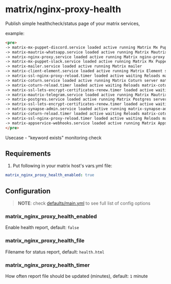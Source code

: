 # matrix/nginx-proxy-health

Publish simple healthcheck/status page of your matrix services,

example:

```html
<pre>
-> matrix-mx-puppet-discord.service loaded active running Matrix Mx Puppet Discord bridge
-> matrix-mautrix-whatsapp.service loaded active running Matrix Mautrix Whatsapp bridge
-> matrix-nginx-proxy.service loaded active running Matrix nginx-proxy server matrix-ssl-nginx-proxy-reload.timer loaded active waiting Reloads matrix-nginx-proxy periodically so that new SSL certificates can kick in
-> matrix-mx-puppet-slack.service loaded active running Matrix Mx Puppet Slack bridge
-> matrix-mailer.service loaded active running Matrix mailer
-> matrix-client-element.service loaded active running Matrix Element server
-> matrix-ssl-nginx-proxy-reload.timer loaded active waiting Reloads matrix-nginx-proxy periodically so that new SSL certificates can kick in
-> matrix-coturn.service loaded active running Matrix Coturn server matrix-coturn-reload.timer loaded active waiting Reloads matrix-coturn periodically so that new SSL certificates can kick in
-> matrix-coturn-reload.timer loaded active waiting Reloads matrix-coturn periodically so that new SSL certificates can kick in
-> matrix-ssl-lets-encrypt-certificates-renew.timer loaded active waiting Renews Let's Encrypt SSL certificates periodically
-> matrix-mautrix-telegram.service loaded active running Matrix Mautrix Telegram bridge
-> matrix-postgres.service loaded active running Matrix Postgres server
-> matrix-ssl-lets-encrypt-certificates-renew.timer loaded active waiting Renews Let's Encrypt SSL certificates periodically
-> matrix-synapse-admin.service loaded active running matrix-synapse-admin matrix-synapse.service loaded active running Synapse server
-> matrix-coturn-reload.timer loaded active waiting Reloads matrix-coturn periodically so that new SSL certificates can kick in
-> matrix-ssl-nginx-proxy-reload.timer loaded active waiting Reloads matrix-nginx-proxy periodically so that new SSL certificates can kick in
-> matrix-appservice-webhooks.service loaded active running Matrix Appservice webhooks bridge
</pre>
```

Usecase - "keyword exists" monitoring check

## Requirements

1. Put following in your matrix host's vars.yml file:

```yml
matrix_nginx_proxy_health_enabled: true
```

## Configuration

> **NOTE**: check [defaults/main.yml](./defaults/main.yml) to see full list of config options

### matrix_nginx_proxy_health_enabled

Enable health report, default: `false`

### matrix_nginx_proxy_health_file

Filename for status report, default: `health.html`

### matrix_nginx_proxy_health_timer

How often report file should be updated (minutes), default: `1` minute
